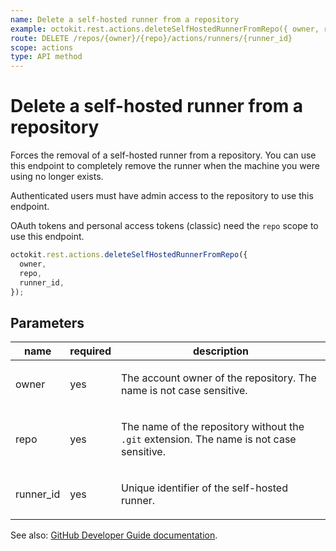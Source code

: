 ```yaml
---
name: Delete a self-hosted runner from a repository
example: octokit.rest.actions.deleteSelfHostedRunnerFromRepo({ owner, repo, runner_id })
route: DELETE /repos/{owner}/{repo}/actions/runners/{runner_id}
scope: actions
type: API method
---
```


# Delete a self-hosted runner from a repository

Forces the removal of a self-hosted runner from a repository. You can use this endpoint to completely remove the runner when the machine you were using no longer exists.

Authenticated users must have admin access to the repository to use this endpoint.

OAuth tokens and personal access tokens (classic) need the `repo` scope to use this endpoint.

```js
octokit.rest.actions.deleteSelfHostedRunnerFromRepo({
  owner,
  repo,
  runner_id,
});
```

## Parameters

<table>
  <thead>
    <tr>
      <th>name</th>
      <th>required</th>
      <th>description</th>
    </tr>
  </thead>
  <tbody>
    <tr><td>owner</td><td>yes</td><td>

The account owner of the repository. The name is not case sensitive.

</td></tr>
<tr><td>repo</td><td>yes</td><td>

The name of the repository without the `.git` extension. The name is not case sensitive.

</td></tr>
<tr><td>runner_id</td><td>yes</td><td>

Unique identifier of the self-hosted runner.

</td></tr>
  </tbody>
</table>

See also: [GitHub Developer Guide documentation](https://docs.github.com/rest/actions/self-hosted-runners#delete-a-self-hosted-runner-from-a-repository).
